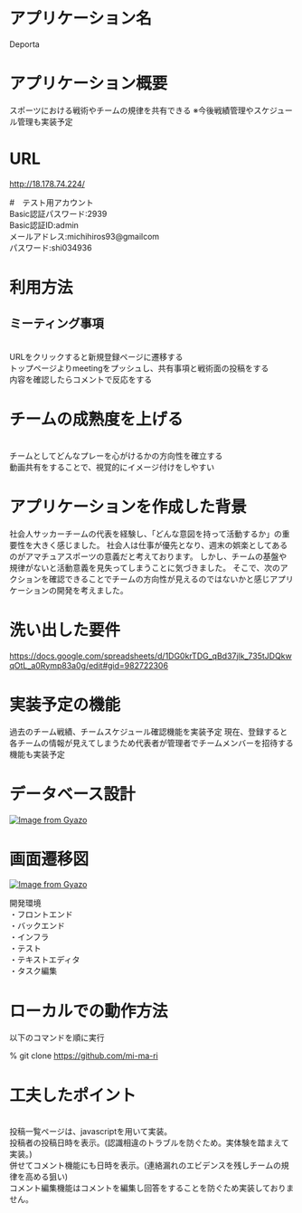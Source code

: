 # アプリケーション名
Deporta

# アプリケーション概要
スポーツにおける戦術やチームの規律を共有できる
※今後戦績管理やスケジュール管理も実装予定

# URL
http://18.178.74.224/

#　テスト用アカウント
<br> Basic認証パスワード:2939
<br> Basic認証ID:admin
<br> メールアドレス:michihiros93@gmailcom
<br> パスワード:shi034936

# 利用方法
## ミーティング事項
<br> URLをクリックすると新規登録ページに遷移する
<br> トップページよりmeetingをプッシュし、共有事項と戦術面の投稿をする
<br> 内容を確認したらコメントで反応をする

# チームの成熟度を上げる
<br> チームとしてどんなプレーを心がけるかの方向性を確立する
<br> 動画共有をすることで、視覚的にイメージ付けをしやすい

# アプリケーションを作成した背景
社会人サッカーチームの代表を経験し、「どんな意図を持って活動するか」の重要性を大きく感じました。
社会人は仕事が優先となり、週末の娯楽としてあるのがアマチュアスポーツの意義だと考えております。
しかし、チームの基盤や規律がないと活動意義を見失ってしまうことに気づきました。
そこで、次のアクションを確認できることでチームの方向性が見えるのではないかと感じアプリケーションの開発を考えました。

# 洗い出した要件
https://docs.google.com/spreadsheets/d/1DG0krTDG_qBd37jlk_735tJDQkwqOtL_a0Rymp83a0g/edit#gid=982722306

# 実装予定の機能
過去のチーム戦績、チームスケジュール確認機能を実装予定
現在、登録すると各チームの情報が見えてしまうため代表者が管理者でチームメンバーを招待する機能も実装予定

# データベース設計
[![Image from Gyazo](https://i.gyazo.com/57961792d546743e8b86ae84a9b9b859.png)](https://gyazo.com/57961792d546743e8b86ae84a9b9b859)

# 画面遷移図
[![Image from Gyazo](https://i.gyazo.com/272327abf086be30fda18b81bce4c303.png)](https://gyazo.com/272327abf086be30fda18b81bce4c303)

開発環境
<br> ・フロントエンド
<br> ・バックエンド
<br> ・インフラ
<br> ・テスト
<br> ・テキストエディタ
<br> ・タスク編集

# ローカルでの動作方法
以下のコマンドを順に実行

% git clone https://github.com/mi-ma-ri

# 工夫したポイント
<br> 投稿一覧ページは、javascriptを用いて実装。
<br> 投稿者の投稿日時を表示。(認識相違のトラブルを防ぐため。実体験を踏まえて実装。)
<br> 併せてコメント機能にも日時を表示。(連絡漏れのエビデンスを残しチームの規律を高める狙い)
<br> コメント編集機能はコメントを編集し回答をすることを防ぐため実装しておりません。


